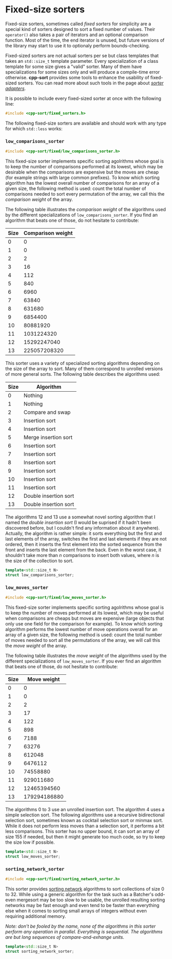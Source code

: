 # Fixed-size sorters

Fixed-size sorters, sometimes called *fixed sorters* for simplicity are a special
kind of sorters designed to sort a fixed number of values. Their `operator()` also
takes a pair of iterators and an optional comparison function. Most of the time,
the end iterator is unused, but future versions of the library may start to use it
to optionaly perform bounds-checking.

Fixed-sized sorters are not actual sorters per se but class templates that takes an
`std::size_t` template parameter. Every specialization of a class template for some
size gives a "valid" sorter. Many of them have specializations for some sizes only
and will produce a compile-time error otherwise. **cpp-sort** provides some tools
to enhance the usability of fixed-sized sorters. You can read more about such tools
in the page about [*sorter adapters*](sorter-adapters.md).

It is possible to include every fixed-sized sorter at once with the following line:

```cpp
#include <cpp-sort/fixed_sorters.h>
```

The following fixed-size sorters are available and should work with any type for
which `std::less` works:

### `low_comparisons_sorter`

```cpp
#include <cpp-sort/fixed/low_comparisons_sorter.h>
```

This fixed-size sorter implements specific sorting agolrithms whose goal is to keep
the number of comparisons performed at its lowest, which may be desirable when the
comparisons are expensive but the moves are cheap (for example strings with large
common prefixes). To know which sorting algorithm has the lowest overall number of
comparisons for an array of a given size, the following method is used: count the
total number of comparisons needed to sort every permutation of the array, we call
this the *comparison weight* of the array.

The following table illustrates the *comparison weight* of the algorithms used by
the different specializations of `low_comparisons_sorter`. If you find an algorithm
that beats one of those, do not hesitate to contribute:

Size | Comparison weight
---- | -----------------
0 | 0
1 | 0
2 | 2
3 | 16
4 | 112
5 | 840
6 | 6960
7 | 63840
8 | 631680
9 | 6854400
10 | 80881920
11 | 1031224320
12 | 15292247040
13 | 225057208320

This sorter uses a variety of specialized sorting algorithms depending on the size
of the array to sort. Many of them correspond to unrolled versions of more general
sorts. The following table describes the algorithms used:

Size | Algorithm
---- | ---------
0 | Nothing
1 | Nothing
2 | Compare and swap
3 | Insertion sort
4 | Insertion sort
5 | Merge insertion sort
6 | Insertion sort
7 | Insertion sort
8 | Insertion sort
9 | Insertion sort
10 | Insertion sort
11 | Insertion sort
12 | Double insertion sort
13 | Double insertion sort

The algorithms 12 and 13 use a somewhat novel sorting algorithm that I named the
*double insertion sort* (I would be suprised if it hadn't been discovered before,
but I couldn't find any information about it anywhere). Actually, the algorithm is
rather simple: it sorts everything but the first and last elements of the array,
switches the first and last elements if they are not ordered, then it inserts the
first element into the sorted sequence from the front and inserts the last element
from the back. Even in the worst case, it shouldn't take more than *n* comparisons
to insert both values, where *n* is the size of the collection to sort.

```cpp
template<std::size_t N>
struct low_comparisons_sorter;
```

### `low_moves_sorter`

```cpp
#include <cpp-sort/fixed/low_moves_sorter.h>
```

This fixed-size sorter implements specific sorting agolrithms whose goal is to keep
the number of moves performed at its lowest, which may be useful when comparisons
are cheaps but moves are expensive (large objects that only use one field for the
comparison for example). To know which sorting algorithm performs the lowest number
of move operations overall for an array of a given size, the following method is
used: count the total number of moves needed to sort all the permutations of the
array, we will call this the *move weight* of the array.

The following table illustrates the *move weight* of the algorithms used by the
different specializations of `low_moves_sorter`. If you ever find an algorithm that
beats one of those, do not hesitate to contribute:

Size | Move weight
---- | -----------
0 | 0
1 | 0
2 | 2
3 | 17
4 | 122
5 | 898
6 | 7188
7 | 63276
8 | 612048
9 | 6476112
10 | 74558880
11 | 929011680
12 | 12465394560
13 | 179294186880

The algorithms 0 to 3 use an unrolled insertion sort. The algorithm 4 uses a simple
selection sort. The following algorithms use a recursive bidirectional selection
sort, sometimes known as cocktail selection sort or minmax sort. While it does not
perform less moves than a selection sort, it performs a bit less comparisons. This
sorter has no upper bound, it can sort an array of size 155 if needed, but then it
might generate too much code, so try to keep the size low if possible.

```cpp
template<std::size_t N>
struct low_moves_sorter;
```

### `sorting_network_sorter`

```cpp
#include <cpp-sort/fixed/sorting_network_sorter.h>
```

This sorter provides [sorting network](https://en.wikipedia.org/wiki/Sorting_network)
algorithms to sort collections of size 0 to 32. While using a generic algorithm for
the task such as a Batcher's odd-even mergesort may be too slow to be usable, the
unrolled resulting sorting networks may be fast enough and even tend to be faster
than everything else when it comes to sorting small arrays of integers without even
requiring additional memory.

*Note: don't be fooled by the name, none of the algorithms in this sorter perform
any operation in parallel. Everything is sequential. The algorithms are but long
sequences of compare-and-exhange units.*

```cpp
template<std::size_t N>
struct sorting_network_sorter;
```

